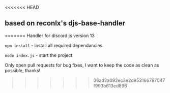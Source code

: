 <<<<<<< HEAD
## based on reconlx's djs-base-handler
=======
Handler for discord.js version 13

`npm install` - install all required dependancies

`node index.js` - start the project

Only open pull requests for bug fixes, I want to keep the code as clean as possible, thanks!
>>>>>>> 06ad2a092ec3e2d953166797047f993b613ed896
